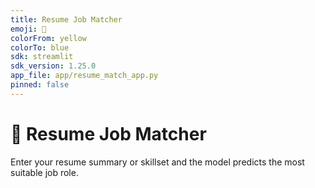 ```yaml
---
title: Resume Job Matcher
emoji: 🧠
colorFrom: yellow
colorTo: blue
sdk: streamlit
sdk_version: 1.25.0
app_file: app/resume_match_app.py
pinned: false
---
```


# 🧠 Resume Job Matcher

Enter your resume summary or skillset and the model predicts the most suitable job role.
